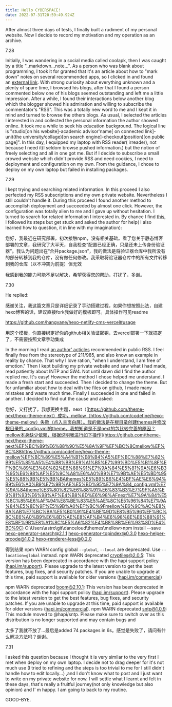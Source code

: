 ```yaml
---
title: Hello CYBERSPACE!
date: 2022-07-31T20:59:49.924Z
---
```

<!--StartFragment-->

After almost three days of tests, I finally built a rudiment of my personal website. Now I decide to record my motivation and my operation as an archive.

7.28

Initially, I was wandering in a social media called coolapk, then I was caught by a title "..markdown...note...". As a person who was blank about programming, I took it for granted that it's an article about how to "mark down" notes on several recommended apps, so I clicked in and found an [external link](https://blog.skywt.cn/posts/seven-notes-and-wiki-systems-evaluation#toc_title5). With strong curiosity about everything unknown and a plenty of spare time, I browsed his blogs, after that I found a person commented below one of his blogs seemed outstanding and left me a little impression. After a while, I found their interactions below another blog which the blogger showed his admiration and willing to subscribe the commentator's "RSS". This was a totally new word to me and I kept it in mind and turned to browse the others blogs. As usual, I selected the articles I interested in and collected the personal information the author showed online. It took me a while to seek his education background. The logical line is "studio\[on his website]-academic advisor'name\[ on connected link]-unit(the university/collage)\[on search engine]-checkout(position)\[on public page]". In this day, I equipped my laptop with RSS reader( irreader), not because I need it(I seldom browse pushed information.) but the notion of freely selecting and all in one got me. But if I decide to subscribe a small crowed website which didn't provide RSS and need cookies, I need to deployment and configuration on my own. From the guidance, I chose to deploy on my own laptop but failed in installing packages.

7.29

I kept trying and searching related information. In this proceed I also perfected my RSS subscriptions and my own private website. Nevertheless I still couldn't handle it. During this proceed I found another method to accomplish deployment and succeeded by almost one click. However, the configuration was totally alien to me and I gave up without hesitation. I turned to search for related information I interested in. By chance I find [this](https://blog.csdn.net/hangvane123/article/details/113751387?ops_request_misc=&request_id=&biz_id=102&utm_term=vercel%E9%83%A8%E7%BD%B2%E7%8E%AF%E5%A2%83%E9%85%8D%E7%BD%AEgitRSS&utm_medium=distribute.pc_search_result.none-task-blog-2~all~sobaiduweb~default-3-113751387.142%5Ev35%5Eexperiment_2_v1&spm=1018.2226.3001.4187), I followed its steps but get stuck and asked the author for help( I also learned how to question, it in line with my imagination):

您好，我最近在研究部署，初次接触npm，没有相关基础。看了您关于静态博客部署的文章，我研究了大半天，自我检查“配置已经正确，只是还未上传身份验证器”。我认为问题出在“合并package.json”，我的做法是将验证器仓库中我所没有的部分转移到我的仓库，没有做任何修改。我采取将验证器仓库中的所有文件转移到我的仓库（以不冲突为前提）但无效

我感到我的能力可能不足以解决，希望获得您的帮助，打扰了，多谢。

7.30

He replied:

感谢关注，我这篇文章只是详细记录了手动搭建过程，如果你想按照此法，自建hexo博客的话，建议直接fork我做好的模板即可。具体操作可见readme

<https://github.com/hangvane/hexo-netlify-cms-vercel#usage>

用这个模板，你直接绑定好你的github相关验证密钥，去vercel部署一下就搞定了，不需要按照文章手动集成

In the morning I read [an author' acticles](http://www.ruanyifeng.com/survivor/) recommended in public RSS. I feel finally free from the stereotype of 211/985, and also know an example in reality by chance. That why I love ration, "when I understand, I am free of emotion." Then I kept building my private website and saw what I had made, read patiently about INTP and 5W4. Not until dawn did I find the author replied me. It's easy! However the method I chose helped me understand. I made a fresh start and succeeded. Then I decided to change the theme. But for unfamiliar about how to deal with the files on github, I made many mistakes and waste much time. Finally I succeeded in one and failed in another. I decided to find out the cause and asked:

您好，又打扰了。我想更换主题，next（[https://github.com/theme-next/hexo-theme-next）成功，mellow（https://github.com/codefine/hexo-theme-mellow）失败（点入主页白屏）。我的做法是在根目录创建themes并修改根目录的_config.yml的theme。我想知道是不是next的包比较完善的原因？mellow本身缺少依赖，根据说明我进行如下操作](https://github.com/theme-next/hexo-theme-next%EF%BC%89%E6%88%90%E5%8A%9F%EF%BC%8Cmellow%EF%BC%88https://github.com/codefine/hexo-theme-mellow%EF%BC%89%E5%A4%B1%E8%B4%A5%EF%BC%88%E7%82%B9%E5%85%A5%E4%B8%BB%E9%A1%B5%E7%99%BD%E5%B1%8F%EF%BC%89%E3%80%82%E6%88%91%E7%9A%84%E5%81%9A%E6%B3%95%E6%98%AF%E5%9C%A8%E6%A0%B9%E7%9B%AE%E5%BD%95%E5%88%9B%E5%BB%BAthemes%E5%B9%B6%E4%BF%AE%E6%94%B9%E6%A0%B9%E7%9B%AE%E5%BD%95%E7%9A%84_config.yml%E7%9A%84theme%E3%80%82%E6%88%91%E6%83%B3%E7%9F%A5%E9%81%93%E6%98%AF%E4%B8%8D%E6%98%AFnext%E7%9A%84%E5%8C%85%E6%AF%94%E8%BE%83%E5%AE%8C%E5%96%84%E7%9A%84%E5%8E%9F%E5%9B%A0%EF%BC%9Fmellow%E6%9C%AC%E8%BA%AB%E7%BC%BA%E5%B0%91%E4%BE%9D%E8%B5%96%EF%BC%8C%E6%A0%B9%E6%8D%AE%E8%AF%B4%E6%98%8E%E6%88%91%E8%BF%9B%E8%A1%8C%E5%A6%82%E4%B8%8B%E6%93%8D%E4%BD%9C) C:\Users\astro\git\danceloud\themes\mellow>npm install --save hexo-generator-search@2.1.1 hexo-generator-topindex@0.3.0 hexo-helper-qrcode@1.0.2 hexo-renderer-less@0.2.0

得到结果 npm WARN config global `--global`, `--local` are deprecated. Use `--location=global` instead. npm WARN deprecated cryptiles@2.0.5: This version has been deprecated in accordance with the hapi support policy ([hapi.im/support](http://hapi.im/support)). Please upgrade to the latest version to get the best features, bug fixes, and security patches. If you are unable to upgrade at this time, paid support is available for older versions ([hapi.im/commercial](http://hapi.im/commercial))

npm WARN deprecated boom@2.10.1: This version has been deprecated in accordance with the hapi support policy ([hapi.im/support](http://hapi.im/support)). Please upgrade to the latest version to get the best features, bug fixes, and security patches. If you are unable to upgrade at this time, paid support is available for older versions ([hapi.im/commercial](http://hapi.im/commercial)). npm WARN deprecated sntp@1.0.9: This module moved to @hapi/sntp. Please make sure to switch over as this distribution is no longer supported and may contain bugs and

太多了我就不放了...最后是added 74 packages in 6s。感觉是失败了，请问有什么解决方法吗？谢谢。

7.31

I asked this question because I thought it is very similar to the very first I met when deploy on my own laptop. I decide not to drag deeper for it's not much use (I tried to refining and the steps is too trivial to me for I still didn't handle how to edit locally...) ,and I don't know what to post and I just want to write on my private website for now. I will settle what I learnt and felt in these days, that's really a fruitful journey(not only knowledge but also opinion) and I' m happy. I am going to back to my routine.

GOOD-BYE.

<!-- notionvc: 38ed7b33-97ba-4a0b-a139-2c74bcbdf1c6 -->

<!--EndFragment-->